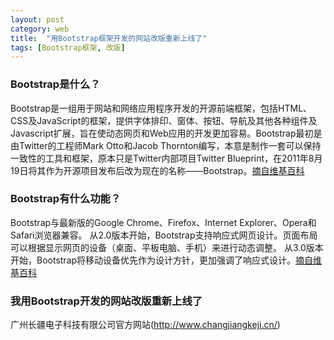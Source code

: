 ```yaml
---
layout: post
category: web
title:  "用Bootstrap框架开发的网站改版重新上线了"
tags: [Bootstrap框架, 改版]
---
```


### Bootstrap是什么？
Bootstrap是一组用于网站和网络应用程序开发的开源前端框架，包括HTML、CSS及JavaScript的框架，提供字体排印、窗体、按钮、导航及其他各种组件及Javascript扩展，旨在使动态网页和Web应用的开发更加容易。Bootstrap最初是由Twitter的工程师Mark Otto和Jacob Thornton编写，本意是制作一套可以保持一致性的工具和框架，原本只是Twitter内部项目Twitter Blueprint，在2011年8月19日将其作为开源项目发布后改为现在的名称——Bootstrap。[摘自维基百科](https://zh.wikipedia.org/wiki/Bootstrap)

### Bootstrap有什么功能？
Bootstrap与最新版的Google Chrome、Firefox、Internet Explorer、Opera和Safari浏览器兼容。
从2.0版本开始，Bootstrap支持响应式网页设计。页面布局可以根据显示网页的设备（桌面、平板电脑、手机）来进行动态调整。
从3.0版本开始，Bootstrap将移动设备优先作为设计方针，更加强调了响应式设计。[摘自维基百科](https://zh.wikipedia.org/wiki/Bootstrap)

### 我用Bootstrap开发的网站改版重新上线了
广州长疆电子科技有限公司官方网站(http://www.changjiangkeji.cn/)